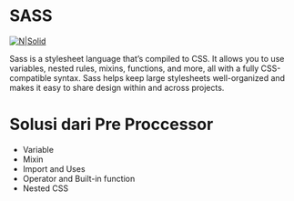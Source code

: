 # SASS

[![N|Solid](https://raygun.com/blog/wp-content/uploads/2015/05/sass-1.png)](https://sass-lang.com/documentation)

Sass is a stylesheet language that’s compiled to CSS. It allows you to use variables, nested rules, mixins, functions, and more, all with a fully CSS-compatible syntax. Sass helps keep large stylesheets well-organized and makes it easy to share design within and across projects.

# Solusi dari Pre Proccessor
  - Variable
  - Mixin
  - Import and Uses
  - Operator and Built-in function
  - Nested CSS
